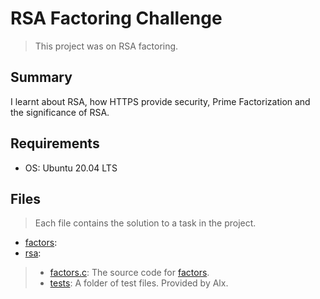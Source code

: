 # RSA Factoring Challenge

> This project was on RSA factoring.

## Summary

I learnt about RSA, how HTTPS provide security, Prime Factorization and the significance of RSA.

## Requirements

- OS: Ubuntu 20.04 LTS

## Files

> Each file contains the solution to a task in the project.

- [factors]():
- [rsa]():

> - [factors.c](): The source code for [factors]().
> - [tests](): A folder of test files. Provided by Alx.
